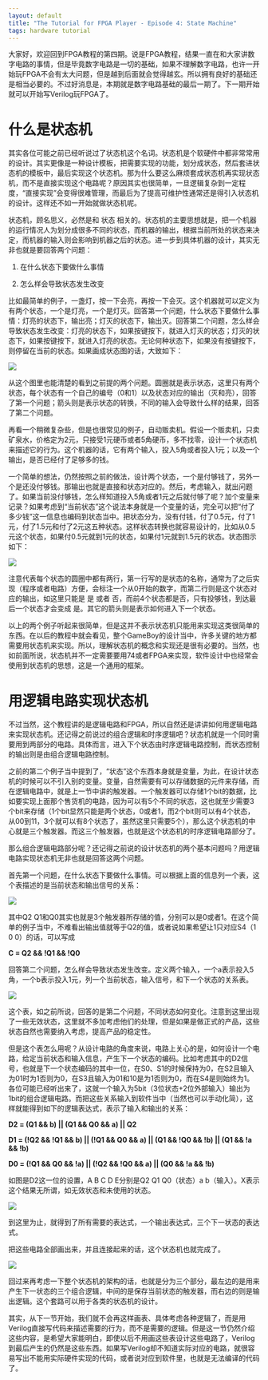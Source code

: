 ```yaml
---
layout: default
title: "The Tutorial for FPGA Player - Episode 4: State Machine"
tags: hardware tutorial
---
```


大家好，欢迎回到FPGA教程的第四期。说是FPGA教程，结果一直在和大家讲数字电路的事情，但是毕竟数字电路是一切的基础，如果不理解数字电路，也许一开始玩FPGA不会有太大问题，但是越到后面就会觉得越玄。所以拥有良好的基础还是相当必要的。不过好消息是，本期就是数字电路基础的最后一期了。下一期开始就可以开始写Verilog玩FPGA了。

# 什么是状态机

其实各位可能之前已经听说过了状态机这个名词。状态机是个软硬件中都非常常用的设计。其实更像是一种设计模板，把需要实现的功能，划分成状态，然后套进状态机的模板中，最后实现这个状态机。那为什么要这么麻烦套成状态机再实现状态机，而不是直接实现这个电路呢？原因其实也很简单，一旦逻辑复杂到一定程度，“直接实现”会变得很难管理，而最后为了提高可维护性通常还是得引入状态机的设计。这样还不如一开始就做状态机呢。

状态机，顾名思义，必然是和 状态 相关的。状态机的主要思想就是，把一个机器的运行情况人为划分成很多不同的状态，而机器的输出，根据当前所处的状态来决定，而机器的输入则会影响到机器之后的状态。进一步到具体机器的设计，其实无非也就是要回答两个问题：

1. 在什么状态下要做什么事情

2. 怎么样会导致状态发生改变

比如最简单的例子，一盏灯，按一下会亮，再按一下会灭。这个机器就可以定义为有两个状态，一个是灯亮，一个是灯灭。回答第一个问题，什么状态下要做什么事情：灯亮的状态下，输出亮；灯灭的状态下，输出灭。回答第二个问题，怎么样会导致状态发生改变：灯亮的状态下，如果按键按下，就进入灯灭的状态；灯灭的状态下，如果按键按下，就进入灯亮的状态。无论何种状态下，如果没有按键按下，则停留在当前的状态。如果画成状态图的话，大致如下：

![](//panzhifei.fun/img/2021/02/22/4/1551046828638-4-1.png)

从这个图里也能清楚的看到之前提的两个问题。圆圈就是表示状态，这里只有两个状态，每个状态有一个自己的编号（0和1）以及状态对应的输出（灭和亮），回答了第一个问题；箭头则是表示状态的转换，不同的输入会导致什么样的结果，回答了第二个问题。

再看一个稍微复杂些，但是也很常见的例子，自动贩卖机。假设一个贩卖机，只卖矿泉水，价格定为2元，只接受1元硬币或者5角硬币，多不找零，设计一个状态机来描述它的行为。这个机器的话，它有两个输入，投入5角或者投入1元；以及一个输出，是否已经付了足够多的钱。

一个简单的想法，仍然按照之前的做法，设计两个状态，一个是付够钱了，另外一个是还没付够钱。那输出也就是直接和状态对应的。然后，考虑输入，就出问题了。如果当前没付够钱，怎么样知道投入5角或者1元之后就付够了呢？加个变量来记录？如果考虑到“当前状态”这个说法本身就是一个变量的话，完全可以把“付了多少钱”这一信息也编码到状态当中。把状态分为，没有付钱，付了0.5元，付了1元，付了1.5元和付了2元这五种状态。这样状态转换也就容易设计的，比如从0.5元这个状态，如果付0.5元就到1元的状态，如果付1元就到1.5元的状态。状态图示如下：

![](//panzhifei.fun/img/2021/02/22/4/1551046830242-4-2.png)

注意代表每个状态的圆圈中都有两行，第一行写的是状态的名称，通常为了之后实现（程序或者电路）方便，会标注一个从0开始的数字，而第二行则是这个状态对应的输出，如这里只能是 是 或者 否，而前4个状态都是否，只有投够钱，到达最后一个状态才会变成 是。其它的箭头则是表示如何进入下一个状态。

以上的两个例子听起来很简单，但是这并不表示状态机只能用来实现这类很简单的东西。在以后的教程中就会看见，整个GameBoy的设计当中，许多关键的地方都需要用状态机来实现。所以，理解状态机的概念和实现还是很有必要的。当然，也如前面所说，状态机并不一定需要要用74或者FPGA来实现，软件设计中也经常会使用到状态机的思想，这是一个通用的框架。

# 用逻辑电路实现状态机

不过当然，这个教程讲的是逻辑电路和FPGA，所以自然还是讲讲如何用逻辑电路来实现状态机。还记得之前说过的组合逻辑和时序逻辑吧？状态机就是一个同时需要用到两部分的电路。具体而言，进入下个状态由时序逻辑电路控制，而状态控制的输出则是由组合逻辑电路控制。

之前的第二个例子当中提到了，“状态”这个东西本身就是变量，为此，在设计状态机的时候可以不引入别的变量。变量，自然需要有可以存储数据的元件来存储，而在逻辑电路中，就是上一节中讲的触发器。一个触发器可以存储1个bit的数据，比如要实现上面那个售货机的电路，因为可以有5个不同的状态，这也就至少需要3个bit来存储（1个bit显然只能是两个状态，0或者1，而2个bit则可以有4个状态，从00到11，3个就可以有8个状态了，虽然这里只需要5个），那么这个状态机的中心就是三个触发器。而这三个触发器，也就是这个状态机的时序逻辑电路部分了。

那么组合逻辑电路部分呢？还记得之前说的设计状态机的两个基本问题吗？用逻辑电路实现状态机无非也就是回答这两个问题。

首先第一个问题，在什么状态下要做什么事情。可以根据上面的信息列一个表，这个表描述的是当前状态和输出信号的关系：

![](//panzhifei.fun/img/2021/02/22/4/1551046832391-4-3.png)

其中Q2 Q1和Q0其实也就是3个触发器所存储的值，分别可以是0或者1。在这个简单的例子当中，不难看出输出值就等于Q2的值，或者说如果希望让1只对应S4（1 0 0）的话，可以写成

**C = Q2 && !Q1 && !Q0**

回答第二个问题，怎么样会导致状态发生改变。定义两个输入，一个a表示投入5角，一个b表示投入1元，列一个当前状态，输入信号，和下一个状态的关系表。

![](//panzhifei.fun/img/2021/02/22/4/1551046834431-4-4.png)

这个表，如之前所说，回答的是第二个问题，不同状态如何变化。注意到这里出现了一些无效状态，这里就不多加考虑他们的处理，但是如果是做正式的产品，这些状态自然也需要纳入考虑，提高产品的稳定性。

但是这个表怎么用呢？从设计电路的角度来说，电路上关心的是，如何设计一个电路，给定当前状态和输入信息，产生下一个状态的编码。比如考虑其中的D2信号，也就是下一个状态编码的其中一位，在S0、S1的时候保持为0，在S2且输入为01时为1否则为0，在S3且输入为01和10是为1否则为0，而在S4是则始终为1。各位可能已经听出来了，这就一个输入为5bit（3位状态+2位外部输入）输出为1bit的组合逻辑电路。而把这些关系输入到软件当中（当然也可以手动化简），这样就能得到如下的逻辑表达式，表示了输入和输出的关系：

**D2 = (Q1 && b) || (Q1 && Q0 && a) || Q2**

**D1 = (!Q2 && !Q1 && b) || (!Q1 && Q0 && a) || (Q1 && !Q0 && !b) || (Q1 && !a && !b)**

**D0 = (!Q1 && Q0 && !a) || (!Q2 && !Q0 && a) || (Q0 && !a && !b)**

如图是D2这一位的设置，A B C D E分别是Q2 Q1 Q0（状态）a b（输入）。X表示这个结果无所谓，如无效状态和未使用的状态。

![](//panzhifei.fun/img/2021/02/22/4/1551046836695-4-5.png)

到这里为止，就得到了所有需要的表达式，一个输出表达式，三个下一状态的表达式。

把这些电路全部画出来，并且连接起来的话，这个状态机也就完成了。

![](//panzhifei.fun/img/2021/02/22/4/1551046838489-4-6.png)

回过来再考虑一下整个状态机的架构的话，也就是分为三个部分，最左边的是用来产生下一状态的三个组合逻辑，中间的是保存当前状态的触发器，而右边的则是输出逻辑。这个套路可以用于各类的状态机的设计。

其实，从下一节开始，我们就不会再这样画表、具体考虑各种逻辑了，而是用Verilog直接写代码来描述需要的行为，而不是需要的逻辑。但是这一节仍然介绍这些内容，是希望大家能明白，即使以后不用画这些表设计这些电路了，Verilog到最后产生的仍然是这些东西。如果写Verilog却不知道实际对应的电路，就很容易写出不能用实际硬件实现的代码，或者说对应到软件里，也就是无法编译的代码了。
